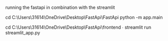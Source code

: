 running the fastapi in combination with the streamlit

cd C:\Users\31614\OneDrive\Desktop\FastApi\FastApi
python -m app.main

cd C:\Users\31614\OneDrive\Desktop\FastApi\frontend
∙ streamlit run streamlit_app.py
